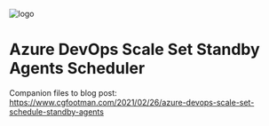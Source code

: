 ![logo](https://www.cgfootman.com/images/logo.png)


# Azure DevOps Scale Set Standby Agents Scheduler

Companion files to blog post: https://www.cgfootman.com/2021/02/26/azure-devops-scale-set-schedule-standby-agents